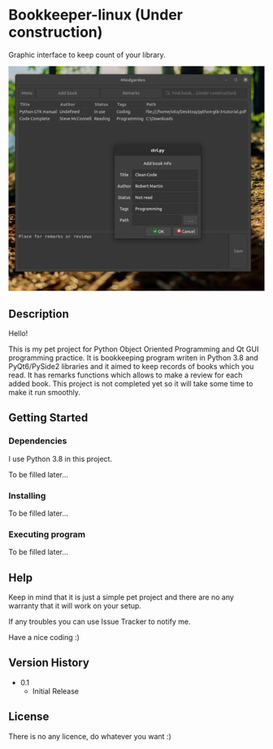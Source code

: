 # Bookkeeper-linux (Under construction)


Graphic interface to keep count of your library.

![alt text](https://github.com/Py4Rpi/Bookkeeper-linux/blob/master/screen.jpg)

## Description

Hello!

This is my pet project for Python Object Oriented Programming and Qt GUI programming practice. 
It is bookkeeping program writen in Python 3.8 and PyQt6/PySide2 libraries and it aimed to keep
records of books which you read. It has remarks functions which allows to make a review for each 
added book. This project is not completed yet so it will take some time to make it run smoothly.

## Getting Started

### Dependencies

I use Python 3.8 in this project.

To be filled later...

### Installing

To be filled later...

### Executing program

To be filled later...


## Help

Keep in mind that it is just a simple pet project and there are no any warranty that it will work on your setup.

If any troubles you can use Issue Tracker to notify me.

Have a nice coding :)

## Version History

* 0.1
    * Initial Release

## License

There is no any licence, do whatever you want :)
